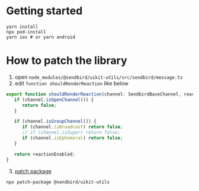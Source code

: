 # Getting started

```shell
yarn install
npx pod-install
yarn ios # or yarn android
```

# How to patch the library

1. open `node_modules/@sendbird/uikit-utils/src/sendbird/message.ts`
2. edit `function shouldRenderReaction` like below
```ts
export function shouldRenderReaction(channel: SendbirdBaseChannel, reactionEnabled: boolean) {
   if (channel.isOpenChannel()) {
      return false;
   }

   if (channel.isGroupChannel()) {
      if (channel.isBroadcast) return false;
      // if (channel.isSuper) return false;
      if (channel.isEphemeral) return false;
   }

   return reactionEnabled;
}
```
3. [patch package](https://github.com/ds300/patch-package)
```shell
npx patch-package @sendbird/uikit-utils
```
